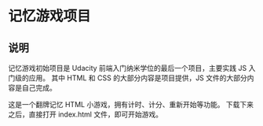 # 记忆游戏项目

## 说明

记忆游戏初始项目是 Udacity 前端入门纳米学位的最后一个项目，主要实践 JS 入门级的应用。
其中 HTML 和 CSS 的大部分内容是项目提供，JS 文件的大部分内容是自己完成。

这是一个翻牌记忆 HTML 小游戏，拥有计时、计分、重新开始等功能。
下载下来之后，直接打开 index.html 文件，即可开始游戏。
